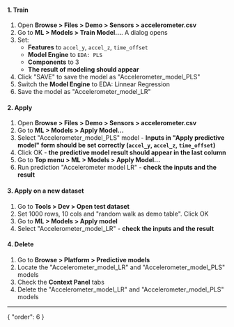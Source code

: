 #### 1. Train

1. Open **Browse > Files > Demo > Sensors > accelerometer.csv**
2. Go to **ML > Models > Train Model...**. A dialog opens 
1. Set:
   * **Features** to `accel_y`, `accel_z`, `time_offset`
   * **Model Engine** to `EDA: PLS`
   * **Components** to 3
   * **The result of modeling should appear**
3. Click "SAVE" to save the model as "Accelerometer_model_PLS"
5. Switch the **Model Engine** to EDA: Linnear Regression
6. Save the model as "Accelerometer_model_LR"

#### 2. Apply

1. Open **Browse > Files > Demo > Sensors > accelerometer.csv**
11. Go to  **ML > Models > Apply Model...** 
1. Select "Accelerometer_model_PLS" model - **Inputs in "Apply predictive model" form should be set correctly (`accel_y`, `accel_z`, `time_offset`)**
1. Click OK - **the predictive model result should appear in the last column**
12. Go to  **Top menu > ML > Models > Apply Model...** 
1.  Run prediction "Accelerometer model LR" - **check the inputs and the result**

#### 3. Apply on a new dataset

1. Go to **Tools > Dev > Open test dataset**
1. Set 1000 rows, 10 cols and "random walk as demo table". Click OK
14. Go to **ML > Models > Apply model**
1. Select "Accelerometer_model_LR" - **check the inputs and the result**

#### 4. Delete 

1. Go to **Browse > Platform > Predictive models**
5. Locate the "Accelerometer_model_LR" and "Accelerometer_model_PLS" models
3. Check the **Context Panel** tabs 
2. Delete the "Accelerometer_model_LR" and "Accelerometer_model_PLS" models

---
{
  "order": 6
}